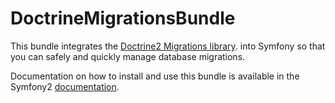 DoctrineMigrationsBundle
========================

This bundle integrates the [Doctrine2 Migrations library](http://www.doctrine-project.org/projects/migrations).
into Symfony so that you can safely and quickly manage database migrations.

Documentation on how to install and use this bundle is available in the
Symfony2 [documentation](http://symfony.com/doc/current/bundles/DoctrineMigrationsBundle/index.html).
